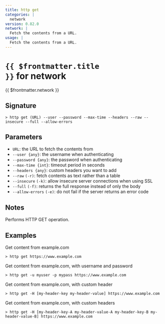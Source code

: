 ```yaml
---
title: http get
categories: |
  network
version: 0.82.0
network: |
  Fetch the contents from a URL.
usage: |
  Fetch the contents from a URL.
---
```


# <code>{{ $frontmatter.title }}</code> for network

<div class='command-title'>{{ $frontmatter.network }}</div>

## Signature

```> http get (URL) --user --password --max-time --headers --raw --insecure --full --allow-errors```

## Parameters

 -  `URL`: the URL to fetch the contents from
 -  `--user {any}`: the username when authenticating
 -  `--password {any}`: the password when authenticating
 -  `--max-time {int}`: timeout period in seconds
 -  `--headers {any}`: custom headers you want to add
 -  `--raw` `(-r)`: fetch contents as text rather than a table
 -  `--insecure` `(-k)`: allow insecure server connections when using SSL
 -  `--full` `(-f)`: returns the full response instead of only the body
 -  `--allow-errors` `(-e)`: do not fail if the server returns an error code

## Notes
Performs HTTP GET operation.
## Examples

Get content from example.com
```shell
> http get https://www.example.com

```

Get content from example.com, with username and password
```shell
> http get -u myuser -p mypass https://www.example.com

```

Get content from example.com, with custom header
```shell
> http get -H [my-header-key my-header-value] https://www.example.com

```

Get content from example.com, with custom headers
```shell
> http get -H [my-header-key-A my-header-value-A my-header-key-B my-header-value-B] https://www.example.com

```
